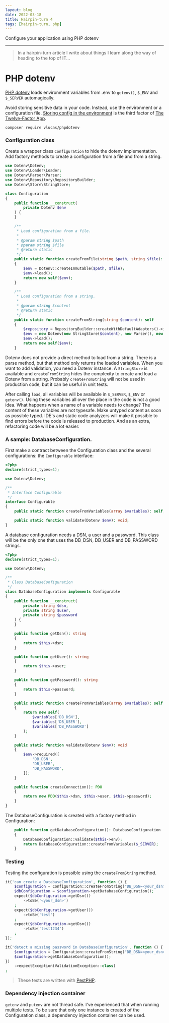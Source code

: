 ```yaml
---
layout: blog
date: 2022-03-18
title: Hairpin-turn 4
tags: [hairpin-turn, php]
---
```


Configure your application using PHP dotenv

---

> In a hairpin-turn article I write about things I learn along the way of heading
> to the top of IT...

# PHP dotenv

[PHP dotenv](https://github.com/vlucas/phpdotenv) loads environment variables 
from .env to `getenv()`, `$_ENV` and `$_SERVER` automagically.

Avoid storing sensitive data in your code. Instead, use the environment or a
configuration file. [Storing config in the environment](https://www.12factor.net/config) 
is the third factor of [The Twelve-Factor App](https://www.12factor.net/).

````
composer require vlucas/phpdotenv
````

### Configuration class

Create a wrapper class `Configuration` to hide the dotenv implementation. Add 
 factory methods to create a configuration from a file and from a string.

````php
use Dotenv\Dotenv;
use Dotenv\Loader\Loader;
use Dotenv\Parser\Parser;
use Dotenv\Repository\RepositoryBuilder;
use Dotenv\Store\StringStore;

class Configuration
{
    public function __construct(
        private Dotenv $env
    ) {
    }

    /**
     * Load configuration from a file.
     *
     * @param string $path
     * @param string $file
     * @return static
     */
    public static function createFromFile(string $path, string $file): self
    {
        $env = Dotenv::createImmutable($path, $file);
        $env->load();
        return new self($env);
    }

    /**
     * Load configuration from a string.
     *
     * @param string $content
     * @return static
     */
    public static function createFromString(string $content): self
    {
        $repository = RepositoryBuilder::createWithDefaultAdapters()->immutable()->make();
        $env = new Dotenv(new StringStore($content), new Parser(), new Loader(), $repository);
        $env->load();
        return new self($env);
    }
````

Dotenv does not provide a direct method to load from a string. There is a parse
method, but that method only returns the loaded variables. When you want to add
validation, you need a Dotenv instance. A `StringStore` is available and 
`createFromString` hides the complexity to create and load a Dotenv from a 
string. Probably `createFromString` will not be used in production code, but it
can be useful in unit tests.

After calling `load`, all variables will be available in `$_SERVER`, `$_ENV` or
`getenv()`. Using these variables all over the place in the code is not a good 
idea. What happens when a name of a variable needs to change? The content of 
these variables are not typesafe. Make untyped content as soon as possible typed. 
IDE's and static code analyzers will make it possible to find errors before the 
code is released to production. And as an extra, refactoring code will be a lot 
easier.

### A sample: DatabaseConfiguration.

First make a contract between the Configuration class and the several
configurations: the `Configurable` interface:

````php
<?php
declare(strict_types=1);

use Dotenv\Dotenv;

/**
 * Interface Configurable
 */
interface Configurable
{
    public static function createFromVariables(array $variables): self;

    public static function validate(Dotenv $env): void;
}
````

A database configuration needs a DSN, a user and a password. This class will
be the only one that uses the DB_DSN, DB_USER and DB_PASSWORD strings.

````php
<?php
declare(strict_types=1);

use Dotenv\Dotenv;

/**
 * Class DatabaseConfiguration
 */
class DatabaseConfiguration implements Configurable
{
    public function __construct(
        private string $dsn,
        private string $user,
        private string $password
    ) {
    }

    public function getDsn(): string
    {
        return $this->dsn;
    }

    public function getUser(): string
    {
        return $this->user;
    }

    public function getPassword(): string
    {
        return $this->password;
    }

    public static function createFromVariables(array $variables): self
    {
        return new self(
            $variables['DB_DSN'],
            $variables['DB_USER'],
            $variables['DB_PASSWORD']
        );
    }

    public static function validate(Dotenv $env): void
    {
        $env->required([
            'DB_DSN',
            'DB_USER',
            'DB_PASSWORD',
        ]);
    }

    public function createConnection(): PDO
    {
        return new PDO($this->dsn, $this->user, $this->password); 
    }
}
````

The DatabaseConfiguration is created with a factory method in Configuration:

````php
    public function getDatabaseConfiguration(): DatabaseConfiguration
    {
        DatabaseConfiguration::validate($this->env);
        return DatabaseConfiguration::createFromVariables($_SERVER);
    }
````

### Testing

Testing the configuration is possible using the `createFromString` method.

````php
it('can create a DatabaseConfiguration', function () {
    $configuration = Configuration::createFromString("DB_DSN=<your_dsn>\nDB_USER=test\nDB_PASSWORD=test1234");
    $dbConfiguration = $configuration->getDatabaseConfiguration();
    expect($dbConfiguration->getDsn())
        ->toBe('<your_dsn>')
    ;
    expect($dbConfiguration->getUser())
        ->toBe('test')
    ;
    expect($dbConfiguration->getDsn())
        ->toBe('test1234')
    ;
});

it('detect a missing password in DatabaseConfiguration', function () {
    $configuration = Configuration::createFromString("DB_DSN=<your_dsn>\nDB_USER=test");
    $configuration->getDatabaseConfiguration();
})
    ->expectException(ValidationException::class)
;
````
> These tests are written with [PestPHP](https://pestphp.com/).

### Dependency injection container

`getenv` and `putenv` are not thread safe. I've experienced that when running
multiple tests. To be sure that only one instance is created of the 
Configuration class, a dependency injection container can be used.
